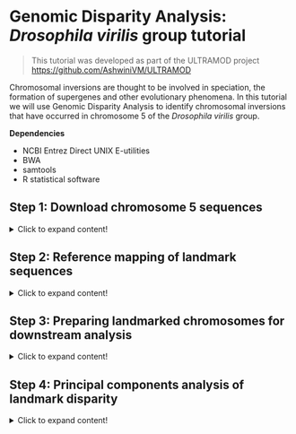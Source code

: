 # Genomic Disparity Analysis: _Drosophila virilis_ group tutorial


>This tutorial was developed as part of the ULTRAMOD project https://github.com/AshwiniVM/ULTRAMOD

Chromosomal inversions are thought to be involved in speciation, the formation of supergenes and other evolutionary phenomena. In this tutorial we will use Genomic Disparity Analysis to identify chromosomal inversions that have occurred in chromosome 5 of the _Drosophila virilis_ group. 

**Dependencies**

* NCBI Entrez Direct UNIX E-utilities
* BWA
* samtools
* R statistical software
  

## Step 1: Download chromosome 5 sequences
<details>
  <summary>Click to expand content!</summary>

>In this tutorial we will use six examples of _Drosophila_ chromosome 5 which has known chromosomal inversions identified by Poikela et al. (2024) in their study of _Drosophila_ speciation.

Species | Autosome | GenBank/Reference 
------------ | -------------  | -------------
_Drosophila americana_	| 5 | CM061086.1 
_Drosophila flavomontana_	| 5 | Poikela et al. (2024)
_Drosophila montana_	|  5 | Poikela et al. (2024)
_Drosophila novamexicana_	| 5 | CM061080.1
_Drosophila virilia_	| 5 | CM017608.2
_Drosophila virilia_	| 5 | CM061075.1

>The two chromosome 5 assemblies from Poikela et al. (2024) were obtained from https://zenodo.org/records/10635471.

To obtain the FASTA data for chromosome 5 we will download files from NCBI and this GitHub repository:

```
esearch -db nucleotide -query CM061086.1 | efetch -format fasta > D_americana_c5.fasta
esearch -db nucleotide -query  CM061080.1 | efetch -format fasta > D_novamexicana_c5.fasta
esearch -db nucleotide -query CM017608.2 | efetch -format fasta > D_virilia_c5_A.fasta.fasta
esearch -db nucleotide -query CM061075.1 | efetch -format fasta > D_virilia_c5_B.fasta.fasta

wget https://raw.githubusercontent.com/nhm-herpetology/genomic-disparity/main/Drosophila-uces/D_montana_c5.zip
wget https://raw.githubusercontent.com/nhm-herpetology/genomic-disparity/main/Drosophila-uces/D_flavomontana_c5.zip

unzip D_montana_c5.zip
unzip D_flavomontana_c5.zip

mv D_montata_c5/D_montata_c5.fasta ./
mv D_flavomontata_c5/D_flavomontata_c5.fasta ./
```
>Note:NCBI Entrez Direct UNIX E-utilities need to be in your $PATH for the above commands to work correctly. 

Now that all chromosome 5 sequences for the six taxa are in your working directory, we can move on to mapping the UCE landmarks on each chromosome. 

</details>

## Step 2: Reference mapping of landmark sequences
<details>
  <summary>Click to expand content!</summary>
  
>Landmarks can be any single-copy, conserved sequence that can be aligned to chromosomes in your dataset, but we have used ultraconserved elements (UCEs) in this tutorial as an example. More information about dipteran UCEs can be found [here](https://www.ultraconserved.org/)

We need to download the ```Diptera-UCE-2.7K-v1.fasta``` file to map to the different chromosomes. 

```
wget https://raw.githubusercontent.com/nhm-herpetology/genomic-disparity/main/Drosophila-uces/Diptera-UCE-2.7K-v1.fasta
```

We can use a looping command to conduct BWA mapping on all of the chromosomes in the directory. 

```
for i in $(ls *.fasta)
do
	bwa index $i
	bwa mem $i Diptera-UCE-2.7K-v1.fasta -t 6 > bwa_mem_align_UCEs_$i.sam 
	samtools view -S -b bwa_mem_align_UCEs_$i.sam > UCE_$i.bam 
	samtools sort UCE_$i.bam  -o UCE_$i.sorted.bam 
	samtools index UCE_$i.sorted.bam 
	samtools view -F 4 UCE_$i.bam > mapped_$i.sam 
	wc -l mapped_$i.sam  | tr "," "." > UCEcount_$i.csv
done

rm mapped_Diptera-UCE-2.7K-v1.fasta.sam
rm UCW_Diptera-UCE-2.7K-v1.fasta.bam
rm UCE_Diptera-UCE-2.7K-v1.fasta.sorted.bam
rm UCE_Diptera-UCE-2.7K-v1.fasta.sorted.bam.bai
rm UCEcount_Diptera-UCE-2.7K-v1.fasta.csv

cat UCEcount_*.csv > Total_UCE_counts.txt
awk '(NR == 1) || (FNR == 1)' bwa_mem_align_UCEs_*.fasta.sam > Chromosomes_lengths.txt

for f in *.sam; do
    mv "$f" "$(basename "$f" .sam).tsv"
done

mkdir chromosome_5
mv mapped_*.tsv chromosome_5/
cd chromosome_5/

cut -f1,3 *.tsv > Landmarks_merged.tsv
sed 's/\t/,/g' Landmarks_merged.tsv > Landmarks_merged.csv
sed ' 1 s/.*/chromosomes,uces/' Landmarks_merged.csv > sample_input_pres_abs.csv
```

You will now have a file called ```sample_input_pres_abs.csv``` that reports which landmarks were mapped to which chromosomes. We will use this information to prepare the chromosomes for Genomic Disparity Analysis. 

</details>

## Step 3: Preparing landmarked chromosomes for downstream analysis

<details>
  <summary>Click to expand content!</summary>

>We need to remove any landmarks that the chromosomes do not share, check the directionality/orientation of the chromosomes, and merge UCE landmarks before Genomic Disparity Analysis.

We will use the ```landmark_pres_abs.csv``` file from **Step 2** to remove UCEs that the chromosomes do not share in R:

```
library(reshape2)
Input_pres_abs <- as.data.frame(read.csv("sample_input_pres_abs.csv", stringsAsFactors = F))
matrix <-dcast(Input_pres_abs, chromosomes ~ uces, length)
write.csv(matrix, file = 'landmark_pres_abs.csv')

data1 <- read.csv("landmark_pres_abs.csv", row.names = 1)
chr <- data1
chr_matchedUCEs <- apply(chr, 1, function(row) all(row != 0))
chr_clean <- chr[chr_matchedUCEs,]
write.csv(chr_clean, file = "present_landmarks.csv")
```
>This procedure should result in the identification of 413 UCE landmarks that the _Drosophila_ have in common on chromosome 5.

Next, we will extract position information for the 413 UCE landmarks from the BWA-mapping using R: 

```
library(matrixStats)
library(dplyr)

homologousUCE <- read.csv("present_landmarks.csv", row.names = 1)

folder_path <- "./chromosome_5"
file_list <- list.files(folder_path, pattern = "\\.tsv$", full.names = TRUE)

matrices <- list()
for (file in file_list) {
  species <- gsub(".tsv", "", basename(file))
  data <- read.table(file, header = FALSE, sep = "\t")
  matrix <- as.matrix(data)
  matrices[[species]] <- matrix
}

for (species in names(matrices)) {
  df_name <- species
  df <- as.data.frame(matrices[[species]])
  df <- df[, c(1, 2, 4)]
  colnames(df)[colnames(df) == "V1"] <- "chromosomes"
  colnames(df)[colnames(df) == "V4"] <- df_name
  homologousUCE <- left_join(homologousUCE, df, by = "chromosomes")
}

columns_to_remove <- colnames(homologousUCE)[apply(homologousUCE == 1, 2, all)]
homologousUCE <- homologousUCE[, !colnames(homologousUCE) %in% columns_to_remove]

write.csv(homologousUCE, file = "homologous_UCEs_extracted.csv", row.names = TRUE)
```

After this step you will have a CSV file called ```homologous_UCEs_extracted.csv``` which contains two columns for each species: (1) the 'V2' direction that landmarks were mapped on the chromosomes (0 [forward] or 16 [reverse]) and (2) the mapping location (in base pairs) of each landmark. Sometimes chromosomes are assembled with opposite complementarities. For example, if we look at the first 9 landmark positions in the ```homologous_UCEs_extracted.csv``` file we should see this:   


V2.x |	mapped_D_americana_c5.fasta | V2.y | mapped_D_flavomontana_c5.fasta | V2.x.x | mapped_D_montana_c5.fasta | V2.y.y | mapped_D_novamexicana_c5.fasta | V2.x.x.x | mapped_D_virilis_c5_A.fasta | V2.y.y.y | mapped_D_virilis_c5_B.fasta
------------ | -------------  | ------------- | ------------- | ------------- | ------------- | ------------- | ------------- | ------------- | ------------- | ------------- | -------------
16 | 9468162 | 0 | 17552991 | 0 | 15039180 | 16 | 9451004 | 16 | 9109883 | 16 | 9207235
16 | 9468140 | 0 | 17553031 | 0 | 15039220 | 16 | 9450982 | 16 | 9109843 | 16 | 9207195
16 | 22024688 | 0 | 8535617 | 16 | 22114936 | 16 | 21807240 | 16 | 21487388 | 16 | 21571438
16 | 22024688 | 0 | 8535614 | 16 | 22114936 | 16 | 21807240 | 16 | 21487388 | 16 | 21571438
16 | 19346268 | 0 | 11231717 | 16 | 19370570 | 16 | 19130702 | 16 | 18910683 | 16 | 18976268
16 | 19346266 | 0 | 11231665 | 16 | 19370568 | 16 | 19130700 | 16 | 18910681 | 16 | 18976266
0 | 25602768 | 16 | 5075950 | 0 | 25564769 | 0 | 25229190 | 0 | 24875739 | 0 | 24933228
0 | 25602808 | 16 | 5075916 | 0 | 25564809 | 0 |  25229230 | 0 | 24875779 | 0 | 24933268
16 | 25543223 | 0 | 5138695 | 16 | 25503819 | 16 | 25169374 | 16 | 24816581 | 16 | 24874057

We can see that for almsot all of these landmarks (7 out of 9) _Drosophila flavomontana_ has the opposite landmark direction as the other taxa. This pattern continues in the rest of the ```homologous_UCEs_extracted.csv``` file, so we conclude that this species chromosome sequence was uploaded with an opposite complementarity when compared to the other _Drosophila_. Determining which taxa to 'flip' is arbitrary for disparity analysis, but for the tutorial dataset we will 'flip' _Drosophila flavomontana_ so that the landmark positions are more consistent with the other taxa. To 'flip' we need to know the total lengths of each chromosome. We can find the total lengths of of the chromosomes in the ```Chromosome_lengths.tsv``` files we generated during **Step 2**.

Species | GenBank/Reference | Chromosome 5 Length 
------------ | -------------  | -------------
_Drosophila americana_	| CM061086.1 | 27587546  
_Drosophila flavomontana_ | Poikela et al. (2024) | 27217941
_Drosophila montana_	| Poikela et al. (2024) | 26508887
_Drosophila novamexicana_ | CM061080.1 | 26715699
_Drosophila virilia_	| CM017608.2 | 27902728
_Drosophila virilia_	| CM061075.1 | 27785111

The 'flipping' step can be conducted in Excel or similar spreadsheet editor. We can also use R to 'flip' the _Drosophila flavomontana_ chromosome using a function command: 

```
landmarkflip <- read.csv("homologous_UCEs_extracted.csv", row.names = 1)
fun1 <- function(x) {27217941-x}
Drfl <-lapply(landmarkflip$mapped_D_flavomontana_c5.fasta, fun1)
landmarkflip$mapped_D_flavomontana_c5.fasta <- Drfl
A <-as.numeric(landmarkflip$mapped_D_flavomontana_c5.fasta)
landmarkflip$mapped_D_flavomontana_c5.fasta <-A
```
>Note: In chromosomes with relatively conserved landmark placements, it should be obvious which taxa need to be 'flipped'. However, when landmarks are more evolutionarily labile it may be diffcult to justify a 'flipping' operation, so we encourage users to think about this operation carefully. 

Now all of the chromosomes are positioned correctly and we can remove the mapping direction information and export our final file:

```
data2 <- landmarkflip[-c(2,4,6,8,10,12)]

write.csv(data2, file = "homologous_UCEs_extracted_flipped.csv")
```

After the last step we have a file called ```homologous_UCEs_extracted_flipped.csv``` that is ready for the final preparation steps. This includes accounting for a specific caveat of using the UCE probe set. The UCE probe set was developed to capture UCEs across diverse taxa, as such some UCEs are targeted by multiple probes, so to control for the variation this creates in mapping, we average the probe placement across landmarks targeting the same UCE. We will remove the probe numbers (e.g. p1) in order to merge information from the probes targeting multiple parts of the same UCE landmark. After we average the UCE positions, we transpose the matrix to prepare it for the PCA: 

```
data3 <- read.csv("homologous_UCEs_extracted_flipped.csv")
data3$chromosomes <- sub("_.*", "", data3$chromosomes)
data3$X <-NULL

data4 <-aggregate(data3, by = list(data3$chromosomes), mean)
data4$chromosomes<-NULL
colnames(data4)[colnames(data4) == "Group.1"] <- "chromosomes"

transposed_data <- data4 %>% t() %>% as.data.frame()

write.csv(transposed_data, file = "homologous_UCEs_chromosome_5_PCA.csv")
```
  
After averaging the positions, there should be **191 UCE landmarks**. This final prep will produce the file ```homologous_UCEs_chromosome_5_PCA.csv``` which is the input file for Genomic Disparity Analysis as outlined in the final step of the tutorial. 

</details>

## Step 4: Principal components analysis of landmark disparity

<details>
  <summary>Click to expand content!</summary>

>In this final step we will visualize the disparity in landmark placement using Principal Components Analysis (PCA). 

At the end of **Step 3** we will have the file ```homologous_UCEs_chromosome_5_PCA.csv```, which we will now load into R for the PCA:  

```
library(dplyr)
library(ggplot2)
library(cowplot)

C5_PCA <- read.csv("homologous_UCEs_chromosome_5_PCA.csv", row.names = 1)
names(C5_PCA) <- C5_PCA[1,]
C5_PCA <- C5_PCA[-1,]

PCprep <- C5_PCA %>% mutate_at(1:191, as.numeric)

PCAC5 <-prcomp(PCprep)
```

After the PCA has completed there will be five lists of results including "sdev", "rotation", "center", "scale", and "x". The "x" variable contains the PC scores that we will use for Genomic Disparity analysis. We will now extract them and visualize the genomic disparity results in ggplot2.

```
PCAC5_scores <-as.data.frame(PCAC5$x)

Species <-c("americana", "flavomontana", "montana", "novamexicana", "virilis", "virilis")

PCAC5_plots <-cbind(PCAC5_scores, Species)

P1 <-ggplot(PCAC5_plots, aes(x = PC1, y = PC2, color = Species)) + geom_point(size = 4, alpha=0.9) + scale_color_manual(breaks = c("americana", "flavomontana", "montana", "novamexicana", "virilis"), values=c("orange", "pink2","darkred","darkgreen","purple")) + theme_classic()

P2 <-ggplot(PCAC5_plots, aes(x = PC3, y = PC4, color = Species)) + geom_point(size = 4, alpha=0.9) + scale_color_manual(breaks = c("americana", "flavomontana", "montana", "novamexicana", "virilis"), values=c("orange", "pink2","darkred","darkgreen","purple")) + theme_classic()

plot_grid(P1, P2, ncol = 1)
```

The commands above produce two plots: PC1 vs. PC2 and PC3 vs PC4. 

![PCA_results](https://github.com/nhm-herpetology/genomic-disparity/blob/main/Drosophila-uces/PCA_results.jpg)

To help us with interpreting the landmark variation, we will have a look at how the landmark placements vary relative to the species that we have two representatives of in the analysis, _Drosophila virilia_. First we will compare the two individuals of _Drosophila virilia_:

![vi-vi-c5](https://github.com/nhm-herpetology/genomic-disparity/blob/main/Drosophila-uces/vi-vi-c5.jpg)

![fl-vi-c5](https://github.com/nhm-herpetology/genomic-disparity/blob/main/Drosophila-uces/fl-vi-c5.jpg)

![mo-vi-c5](https://github.com/nhm-herpetology/genomic-disparity/blob/main/Drosophila-uces/mo-vi-c5.jpg)

![am-vi-c5](https://github.com/nhm-herpetology/genomic-disparity/blob/main/Drosophila-uces/am-vi-c5.jpg)

![no-vi-c5](https://github.com/nhm-herpetology/genomic-disparity/blob/main/Drosophila-uces/no-vi-c5.jpg)

![am-no-c5](https://github.com/nhm-herpetology/genomic-disparity/blob/main/Drosophila-uces/am-no-c5.jpg)


</details>
